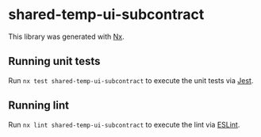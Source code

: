# shared-temp-ui-subcontract

This library was generated with [Nx](https://nx.dev).

## Running unit tests

Run `nx test shared-temp-ui-subcontract` to execute the unit tests via [Jest](https://jestjs.io).

## Running lint

Run `nx lint shared-temp-ui-subcontract` to execute the lint via [ESLint](https://eslint.org/).
